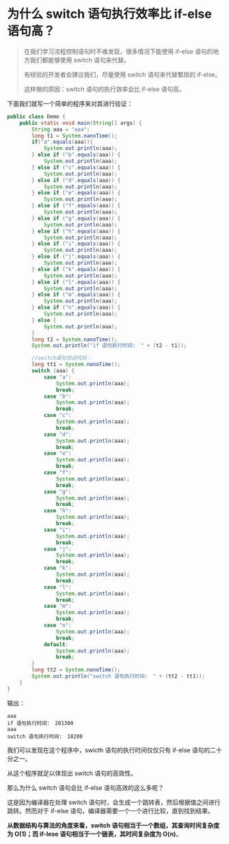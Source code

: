 # 为什么 switch 语句执行效率比 if-else 语句高？

> 在我们学习流程控制语句时不难发现，很多情况下能使用 if-else 语句的地方我们都能够使用 switch 语句来代替。
>
> 有经验的开发者会建议我们，尽量使用 switch 语句来代替繁琐的 if-else。
>
> 这样做的原因：switch 语句的执行效率会比 if-else 语句高。

下面我们就写一个简单的程序来对其进行验证：

```java
public class Demo {
    public static void main(String[] args) {
        String aaa = "aaa";
        long t1 = System.nanoTime();
        if("a".equals(aaa)){
            System.out.println(aaa);
        } else if ("b".equals(aaa)) {
            System.out.println(aaa);
        } else if ("c".equals(aaa)) {
            System.out.println(aaa);
        } else if ("d".equals(aaa)) {
            System.out.println(aaa);
        } else if ("e".equals(aaa)) {
            System.out.println(aaa);
        } else if ("f".equals(aaa)) {
            System.out.println(aaa);
        } else if ("g".equals(aaa)) {
            System.out.println(aaa);
        } else if ("h".equals(aaa)) {
            System.out.println(aaa);
        } else if ("i".equals(aaa)) {
            System.out.println(aaa);
        } else if ("j".equals(aaa)) {
            System.out.println(aaa);
        } else if ("k".equals(aaa)) {
            System.out.println(aaa);
        } else if ("l".equals(aaa)) {
            System.out.println(aaa);
        } else if ("m".equals(aaa)) {
            System.out.println(aaa);
        } else if ("n".equals(aaa)) {
            System.out.println(aaa);
        } else {
            System.out.println(aaa);
        }
        long t2 = System.nanoTime();
        System.out.println("if 语句执行时间:　" + (t2 - t1));

        //switch语句测试代码：
        long tt1 = System.nanoTime();
        switch (aaa) {
            case "a":
                System.out.println(aaa);
                break;
            case "b":
                System.out.println(aaa);
                break;
            case "c":
                System.out.println(aaa);
                break;
            case "d":
                System.out.println(aaa);
                break;
            case "e":
                System.out.println(aaa);
                break;
            case "f":
                System.out.println(aaa);
                break;
            case "g":
                System.out.println(aaa);
                break;
            case "h":
                System.out.println(aaa);
                break;
            case "i":
                System.out.println(aaa);
                break;
            case "j":
                System.out.println(aaa);
                break;
            case "k":
                System.out.println(aaa);
                break;
            case "l":
                System.out.println(aaa);
                break;
            case "m":
                System.out.println(aaa);
                break;
            case "n":
                System.out.println(aaa);
                break;
            default:
                System.out.println(aaa);
                break;
        }
        long tt2 = System.nanoTime();
        System.out.println("switch 语句执行时间:　" + (tt2 - tt1));
    }
}
```

输出：

```
aaa
if 语句执行时间:　201300
aaa
switch 语句执行时间:　18200
```

我们可以发现在这个程序中，swicth 语句的执行时间仅仅只有 if-else 语句的二十分之一。

从这个程序就足以体现出 switch 语句的高效性。

那么为什么 switch 语句会比 if-else 语句高效的这么多呢？

这是因为编译器在处理 switch 语句时，会生成一个跳转表，然后根据值之间进行跳转。然而对于 if-else 语句，编译器需要一个一个进行比较，直到找到结果。

**从数据结构与算法的角度来看，switch 语句相当于一个数组，其查询时间复杂度为 O(1)；而 if-lese 语句相当于一个链表，其时间复杂度为 O(n)**。


